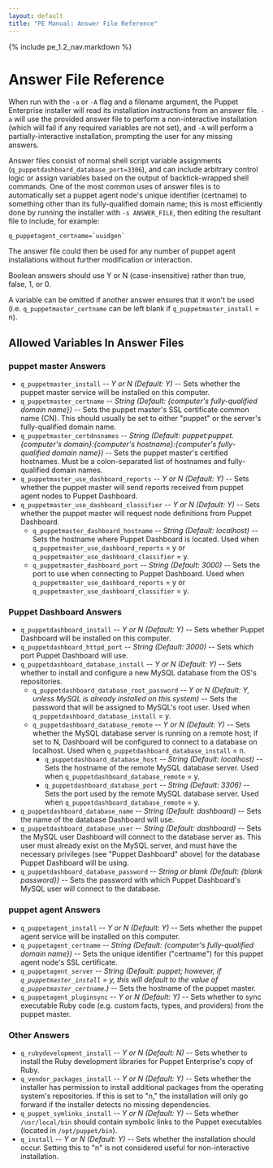 ```yaml
---
layout: default
title: "PE Manual: Answer File Reference"
---
```


{% include pe_1.2_nav.markdown %}

Answer File Reference
=====================

When run with the `-a` or `-A` flag and a filename argument, the Puppet Enterprise installer will read its installation instructions from an answer file. `-a` will use the provided answer file to perform a non-interactive installation (which will fail if any required variables are not set), and `-A` will perform a partially-interactive installation, prompting the user for any missing answers. 

Answer files consist of normal shell script variable assignments (`q_puppetdashboard_database_port=3306`), and can include arbitrary control logic or assign variables based on the output of backtick-wrapped shell commands. One of the most common uses of answer files is to automatically set a puppet agent node's unique identifier (certname) to something other than its fully-qualified domain name; this is most efficiently done by running the installer with `-s ANSWER_FILE`, then editing the resultant file to include, for example:

    q_puppetagent_certname=`uuidgen`

The answer file could then be used for any number of puppet agent installations without further modification or interaction. 

Boolean answers should use Y or N (case-insensitive) rather than true, false, 1, or 0. 

A variable can be omitted if another answer ensures that it won't be used (i.e. `q_puppetmaster_certname` can be left blank if `q_puppetmaster_install` = n). 

Allowed Variables In Answer Files
---------------------------------

### puppet master Answers

* `q_puppetmaster_install` -- _Y or N (Default: Y)_ -- Sets whether the puppet master service will be installed on this computer. 
* `q_puppetmaster_certname` -- _String (Default: {computer's fully-qualified domain name})_ -- Sets the puppet master's SSL certificate common name (CN). This should usually be set to either "puppet" or the server's fully-qualified domain name.
* `q_puppetmaster_certdnsnames` -- _String (Default: puppet:puppet.{computer's domain}:{computer's hostname}:{computer's fully-qualified domain name})_ -- Sets the puppet master's certified hostnames. Must be a colon-separated list of hostnames and fully-qualified domain names. 
* `q_puppetmaster_use_dashboard_reports` -- _Y or N (Default: Y)_ -- Sets whether the puppet master will send reports received from puppet agent nodes to Puppet Dashboard. 
* `q_puppetmaster_use_dashboard_classifier` -- _Y or N (Default: Y)_ -- Sets whether the puppet master will request node definitions from Puppet Dashboard. 
    * `q_puppetmaster_dashboard_hostname` -- _String (Default: localhost)_ -- Sets the hostname where Puppet Dashboard is located. Used when `q_puppetmaster_use_dashboard_reports` = y or `q_puppetmaster_use_dashboard_classifier` = y.
    * `q_puppetmaster_dashboard_port` -- _String (Default: 3000)_ -- Sets the port to use when connecting to Puppet Dashboard. Used when `q_puppetmaster_use_dashboard_reports` = y or `q_puppetmaster_use_dashboard_classifier` = y.

### Puppet Dashboard Answers

* `q_puppetdashboard_install` -- _Y or N (Default: Y)_ -- Sets whether Puppet Dashboard will be installed on this computer. 
* `q_puppetdashboard_httpd_port` -- _String (Default: 3000)_ -- Sets which port Puppet Dashboard will use.
* `q_puppetdashboard_database_install` -- _Y or N (Default: Y)_ -- Sets whether to install and configure a new MySQL database from the OS's repositories. 
    * `q_puppetdashboard_database_root_password` -- _Y or N (Default: Y, unless MySQL is already installed on this system)_ -- Sets the password that will be assigned to MySQL's root user. Used when `q_puppetdashboard_database_install` = y.
    * `q_puppetdashboard_database_remote` -- _Y or N (Default: Y)_ -- Sets whether the MySQL database server is running on a remote host; if set to N, Dashboard will be configured to connect to a database on localhost. Used when `q_puppetdashboard_database_install` = n.
        * `q_puppetdashboard_database_host` -- _String (Default: localhost)_ -- Sets the hostname of the remote MySQL database server. Used when `q_puppetdashboard_database_remote` = y.
        * `q_puppetdashboard_database_port` -- _String (Default: 3306)_ -- Sets the port used by the remote MySQL database server. Used when `q_puppetdashboard_database_remote` = y.
* `q_puppetdashboard_database_name` -- _String (Default: dashboard)_ -- Sets the name of the database Dashboard will use.
* `q_puppetdashboard_database_user` -- _String (Default: dashboard)_ -- Sets the MySQL user Dashboard will connect to the database server as. This user must already exist on the MySQL server, and must have the necessary privileges (see "Puppet Dashboard" above) for the database Puppet Dashboard will be using.
* `q_puppetdashboard_database_password` -- _String or blank (Default: {blank password})_ -- Sets the password with which Puppet Dashboard's MySQL user will connect to the database.

### puppet agent Answers

* `q_puppetagent_install` -- _Y or N (Default: Y)_ -- Sets whether the puppet agent service will be installed on this computer. 
* `q_puppetagent_certname` -- _String (Default: {computer's fully-qualified domain name})_ -- Sets the unique identifier ("certname") for this puppet agent node's SSL certificate.
* `q_puppetagent_server` -- *String (Default: puppet; however, if `q_puppetmaster_install` = y, this will default to the value of `q_puppetmaster_certname`.)* <!-- Pending checkin of bug #5574 --> -- Sets the hostname of the puppet master.
* `q_puppetagent_pluginsync` -- _Y or N (Default: Y)_ -- Sets whether to sync executable Ruby code (e.g. custom facts, types, and providers) from the puppet master. 

### Other Answers

* `q_rubydevelopment_install` -- _Y or N (Default: N)_ -- Sets whether to install the Ruby development libraries for Puppet Enterprise's copy of Ruby.
* `q_vendor_packages_install` -- _Y or N (Default: Y)_ -- Sets whether the installer has permission to install additional packages from the operating system's repositories. If this is set to "n," the installation will only go forward if the installer detects no missing dependencies. 
* `q_puppet_symlinks_install` -- _Y or N (Default: Y)_ -- Sets whether `/usr/local/bin` should contain symbolic links to the Puppet executables (located in `/opt/puppet/bin`).
* `q_install` -- _Y or N (Default: Y)_ -- Sets whether the installation should occur. Setting this to "n" is not considered useful for non-interactive installation.

